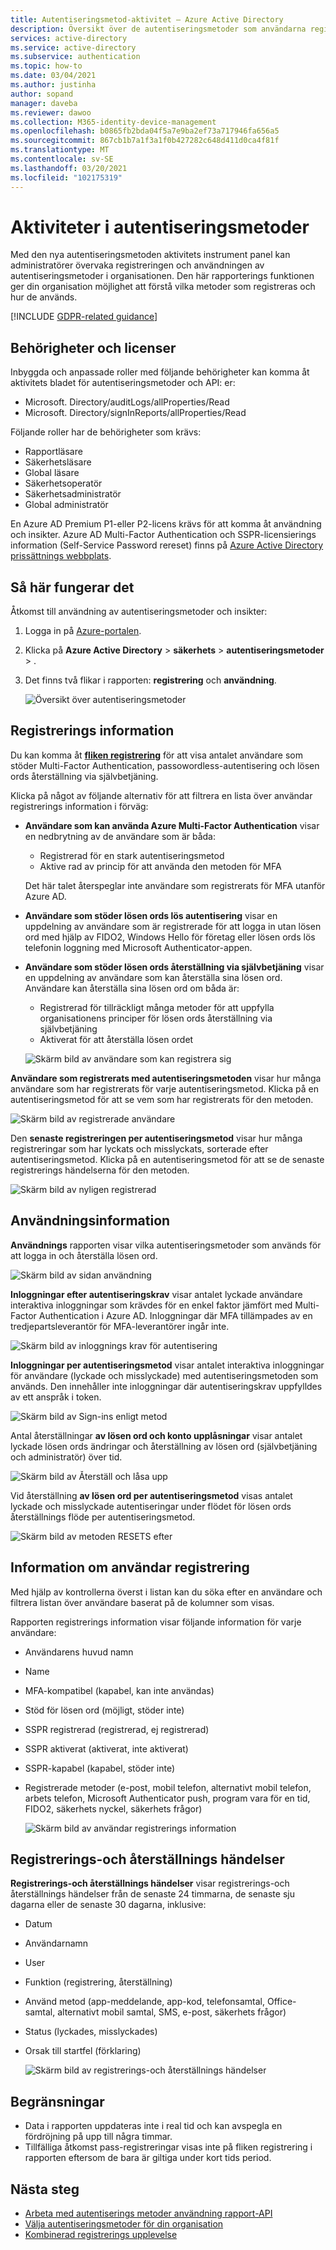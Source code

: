```yaml
---
title: Autentiseringsmetod-aktivitet – Azure Active Directory
description: Översikt över de autentiseringsmetoder som användarna registrerar för att logga in och återställa lösen ord.
services: active-directory
ms.service: active-directory
ms.subservice: authentication
ms.topic: how-to
ms.date: 03/04/2021
ms.author: justinha
author: sopand
manager: daveba
ms.reviewer: dawoo
ms.collection: M365-identity-device-management
ms.openlocfilehash: b0865fb2bda04f5a7e9ba2ef73a717946fa656a5
ms.sourcegitcommit: 867cb1b7a1f3a1f0b427282c648d411d0ca4f81f
ms.translationtype: MT
ms.contentlocale: sv-SE
ms.lasthandoff: 03/20/2021
ms.locfileid: "102175319"
---
```

# <a name="authentication-methods-activity"></a>Aktiviteter i autentiseringsmetoder 

Med den nya autentiseringsmetoden aktivitets instrument panel kan administratörer övervaka registreringen och användningen av autentiseringsmetoder i organisationen. Den här rapporterings funktionen ger din organisation möjlighet att förstå vilka metoder som registreras och hur de används.

[!INCLUDE [GDPR-related guidance](../../../includes/gdpr-dsr-and-stp-note.md)]

## <a name="permissions-and-licenses"></a>Behörigheter och licenser

Inbyggda och anpassade roller med följande behörigheter kan komma åt aktivitets bladet för autentiseringsmetoder och API: er:

- Microsoft. Directory/auditLogs/allProperties/Read
- Microsoft. Directory/signInReports/allProperties/Read

Följande roller har de behörigheter som krävs:

- Rapportläsare
- Säkerhetsläsare
- Global läsare
- Säkerhetsoperatör
- Säkerhetsadministratör
- Global administratör

 En Azure AD Premium P1-eller P2-licens krävs för att komma åt användning och insikter. Azure AD Multi-Factor Authentication och SSPR-licensierings information (Self-Service Password rereset) finns på [Azure Active Directory prissättnings webbplats](https://azure.microsoft.com/pricing/details/active-directory/).

## <a name="how-it-works"></a>Så här fungerar det

Åtkomst till användning av autentiseringsmetoder och insikter:

1. Logga in på [Azure-portalen](https://portal.azure.com).
1. Klicka på **Azure Active Directory**  >  **säkerhets**  >  **autentiseringsmetoder**  >  .
1. Det finns två flikar i rapporten: **registrering** och **användning**.

   ![Översikt över autentiseringsmetoder](media/how-to-authentication-methods-usage-insights/registration-usage-tabs.png)

## <a name="registration-details"></a>Registrerings information

Du kan komma åt [**fliken registrering**](https://portal.azure.com/#blade/Microsoft_AAD_IAM/AuthMethodsOverviewBlade) för att visa antalet användare som stöder Multi-Factor Authentication, passowordless-autentisering och lösen ords återställning via självbetjäning. 

Klicka på något av följande alternativ för att filtrera en lista över användar registrerings information i förväg:

- **Användare som kan använda Azure Multi-Factor Authentication** visar en nedbrytning av de användare som är båda:
  - Registrerad för en stark autentiseringsmetod 
  - Aktive rad av princip för att använda den metoden för MFA 
  
  Det här talet återspeglar inte användare som registrerats för MFA utanför Azure AD. 
- **Användare som stöder lösen ords lös autentisering** visar en uppdelning av användare som är registrerade för att logga in utan lösen ord med hjälp av FIDO2, Windows Hello för företag eller lösen ords lös telefonin loggning med Microsoft Authenticator-appen. 
- **Användare som stöder lösen ords återställning via självbetjäning** visar en uppdelning av användare som kan återställa sina lösen ord. Användare kan återställa sina lösen ord om båda är:
  - Registrerad för tillräckligt många metoder för att uppfylla organisationens principer för lösen ords återställning via självbetjäning 
  - Aktiverat för att återställa lösen ordet 

  ![Skärm bild av användare som kan registrera sig](media/how-to-authentication-methods-usage-insights/users-capable.png)

**Användare som registrerats med autentiseringsmetoden** visar hur många användare som har registrerats för varje autentiseringsmetod. Klicka på en autentiseringsmetod för att se vem som har registrerats för den metoden.

![Skärm bild av registrerade användare](media/how-to-authentication-methods-usage-insights/users-registered.png)

Den **senaste registreringen per autentiseringsmetod** visar hur många registreringar som har lyckats och misslyckats, sorterade efter autentiseringsmetod. Klicka på en autentiseringsmetod för att se de senaste registrerings händelserna för den metoden.

![Skärm bild av nyligen registrerad](media/how-to-authentication-methods-usage-insights/recently-registered.png)

## <a name="usage-details"></a>Användningsinformation

**Användnings** rapporten visar vilka autentiseringsmetoder som används för att logga in och återställa lösen ord.

![Skärm bild av sidan användning](media/how-to-authentication-methods-usage-insights/usage-page.png)

**Inloggningar efter autentiseringskrav** visar antalet lyckade användare interaktiva inloggningar som krävdes för en enkel faktor jämfört med Multi-Factor Authentication i Azure AD. Inloggningar där MFA tillämpades av en tredjepartsleverantör för MFA-leverantörer ingår inte.

![Skärm bild av inloggnings krav för autentisering](media/how-to-authentication-methods-usage-insights/sign-ins-protected.png)

**Inloggningar per autentiseringsmetod** visar antalet interaktiva inloggningar för användare (lyckade och misslyckade) med autentiseringsmetoden som används. Den innehåller inte inloggningar där autentiseringskrav uppfylldes av ett anspråk i token.

![Skärm bild av Sign-ins enligt metod](media/how-to-authentication-methods-usage-insights/sign-ins-by-method.png)

Antal återställningar **av lösen ord och konto upplåsningar** visar antalet lyckade lösen ords ändringar och återställning av lösen ord (självbetjäning och administratör) över tid.

![Skärm bild av Återställ och låsa upp](media/how-to-authentication-methods-usage-insights/password-changes.png)

Vid återställning **av lösen ord per autentiseringsmetod** visas antalet lyckade och misslyckade autentiseringar under flödet för lösen ords återställnings flöde per autentiseringsmetod.

![Skärm bild av metoden RESETS efter](media/how-to-authentication-methods-usage-insights/resets-by-method.png)

## <a name="user-registration-details"></a>Information om användar registrering 

Med hjälp av kontrollerna överst i listan kan du söka efter en användare och filtrera listan över användare baserat på de kolumner som visas.

Rapporten registrerings information visar följande information för varje användare:

- Användarens huvud namn
- Name
- MFA-kompatibel (kapabel, kan inte användas)
- Stöd för lösen ord (möjligt, stöder inte)
- SSPR registrerad (registrerad, ej registrerad)
- SSPR aktiverat (aktiverat, inte aktiverat)
- SSPR-kapabel (kapabel, stöder inte) 
- Registrerade metoder (e-post, mobil telefon, alternativt mobil telefon, arbets telefon, Microsoft Authenticator push, program vara för en tid, FIDO2, säkerhets nyckel, säkerhets frågor)

  ![Skärm bild av användar registrerings information](media/how-to-authentication-methods-usage-insights/registration-details.png)

## <a name="registration-and-reset-events"></a>Registrerings-och återställnings händelser 

**Registrerings-och återställnings händelser** visar registrerings-och återställnings händelser från de senaste 24 timmarna, de senaste sju dagarna eller de senaste 30 dagarna, inklusive:

- Datum
- Användarnamn
- User 
- Funktion (registrering, återställning)
- Använd metod (app-meddelande, app-kod, telefonsamtal, Office-samtal, alternativt mobil samtal, SMS, e-post, säkerhets frågor)
- Status (lyckades, misslyckades)
- Orsak till startfel (förklaring)

  ![Skärm bild av registrerings-och återställnings händelser](media/how-to-authentication-methods-usage-insights/registration-and-reset-logs.png)

## <a name="limitations"></a>Begränsningar

- Data i rapporten uppdateras inte i real tid och kan avspegla en fördröjning på upp till några timmar.
- Tillfälliga åtkomst pass-registreringar visas inte på fliken registrering i rapporten eftersom de bara är giltiga under kort tids period.

## <a name="next-steps"></a>Nästa steg

- [Arbeta med autentiserings metoder användning rapport-API](/graph/api/resources/authenticationmethods-usage-insights-overview?view=graph-rest-beta)
- [Välja autentiseringsmetoder för din organisation](concept-authentication-methods.md)
- [Kombinerad registrerings upplevelse](concept-registration-mfa-sspr-combined.md)
